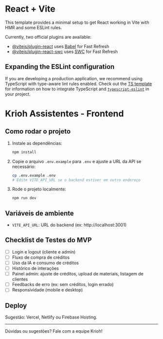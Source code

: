 # React + Vite

This template provides a minimal setup to get React working in Vite with HMR and some ESLint rules.

Currently, two official plugins are available:

- [@vitejs/plugin-react](https://github.com/vitejs/vite-plugin-react/blob/main/packages/plugin-react) uses [Babel](https://babeljs.io/) for Fast Refresh
- [@vitejs/plugin-react-swc](https://github.com/vitejs/vite-plugin-react/blob/main/packages/plugin-react-swc) uses [SWC](https://swc.rs/) for Fast Refresh

## Expanding the ESLint configuration

If you are developing a production application, we recommend using TypeScript with type-aware lint rules enabled. Check out the [TS template](https://github.com/vitejs/vite/tree/main/packages/create-vite/template-react-ts) for information on how to integrate TypeScript and [`typescript-eslint`](https://typescript-eslint.io) in your project.

# Krioh Assistentes - Frontend

## Como rodar o projeto

1. Instale as dependências:
   ```sh
   npm install
   ```
2. Copie o arquivo `.env.example` para `.env` e ajuste a URL da API se necessário:
   ```sh
   cp .env.example .env
   # Edite VITE_API_URL se o backend estiver em outro endereço
   ```
3. Rode o projeto localmente:
   ```sh
   npm run dev
   ```

## Variáveis de ambiente
- `VITE_API_URL`: URL do backend (ex: http://localhost:3001)

## Checklist de Testes do MVP

- [ ] Login e logout (cliente e admin)
- [ ] Fluxo de compra de créditos
- [ ] Uso da IA e consumo de créditos
- [ ] Histórico de interações
- [ ] Painel admin: ajuste de créditos, upload de materiais, listagem de clientes
- [ ] Feedbacks de erro (ex: sem créditos, login errado)
- [ ] Responsividade (mobile e desktop)

## Deploy
Sugestão: Vercel, Netlify ou Firebase Hosting.

---
Dúvidas ou sugestões? Fale com a equipe Krioh!
